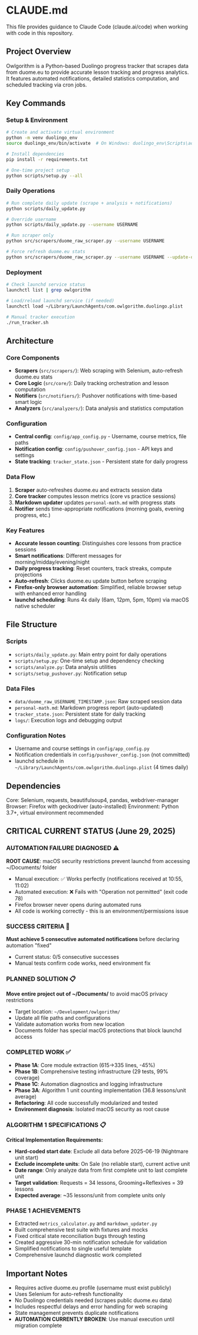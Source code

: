 # CLAUDE.md

This file provides guidance to Claude Code (claude.ai/code) when working with code in this repository.

## Project Overview

Owlgorithm is a Python-based Duolingo progress tracker that scrapes data from duome.eu to provide accurate lesson tracking and progress analytics. It features automated notifications, detailed statistics computation, and scheduled tracking via cron jobs.

## Key Commands

### Setup & Environment
```bash
# Create and activate virtual environment
python -m venv duolingo_env
source duolingo_env/bin/activate  # On Windows: duolingo_env\Scripts\activate

# Install dependencies
pip install -r requirements.txt

# One-time project setup
python scripts/setup.py --all
```

### Daily Operations
```bash
# Run complete daily update (scrape + analysis + notifications)
python scripts/daily_update.py

# Override username
python scripts/daily_update.py --username USERNAME

# Run scraper only
python src/scrapers/duome_raw_scraper.py --username USERNAME

# Force refresh duome.eu stats
python src/scrapers/duome_raw_scraper.py --username USERNAME --update-only
```

### Deployment
```bash
# Check launchd service status
launchctl list | grep owlgorithm

# Load/reload launchd service (if needed)
launchctl load ~/Library/LaunchAgents/com.owlgorithm.duolingo.plist

# Manual tracker execution
./run_tracker.sh
```

## Architecture

### Core Components
- **Scrapers** (`src/scrapers/`): Web scraping with Selenium, auto-refresh duome.eu stats
- **Core Logic** (`src/core/`): Daily tracking orchestration and lesson computation
- **Notifiers** (`src/notifiers/`): Pushover notifications with time-based smart logic
- **Analyzers** (`src/analyzers/`): Data analysis and statistics computation

### Configuration
- **Central config**: `config/app_config.py` - Username, course metrics, file paths
- **Notification config**: `config/pushover_config.json` - API keys and settings
- **State tracking**: `tracker_state.json` - Persistent state for daily progress

### Data Flow
1. **Scraper** auto-refreshes duome.eu and extracts session data
2. **Core tracker** computes lesson metrics (core vs practice sessions)
3. **Markdown updater** updates `personal-math.md` with progress stats
4. **Notifier** sends time-appropriate notifications (morning goals, evening progress, etc.)

### Key Features
- **Accurate lesson counting**: Distinguishes core lessons from practice sessions
- **Smart notifications**: Different messages for morning/midday/evening/night
- **Daily progress tracking**: Reset counters, track streaks, compute projections
- **Auto-refresh**: Clicks duome.eu update button before scraping
- **Firefox-only browser automation**: Simplified, reliable browser setup with enhanced error handling
- **launchd scheduling**: Runs 4x daily (6am, 12pm, 5pm, 10pm) via macOS native scheduler

## File Structure

### Scripts
- `scripts/daily_update.py`: Main entry point for daily operations
- `scripts/setup.py`: One-time setup and dependency checking
- `scripts/analyze.py`: Data analysis utilities
- `scripts/setup_pushover.py`: Notification setup

### Data Files
- `data/duome_raw_USERNAME_TIMESTAMP.json`: Raw scraped session data
- `personal-math.md`: Markdown progress report (auto-updated)
- `tracker_state.json`: Persistent state for daily tracking
- `logs/`: Execution logs and debugging output

### Configuration Notes
- Username and course settings in `config/app_config.py`
- Notification credentials in `config/pushover_config.json` (not committed)
- launchd schedule in `~/Library/LaunchAgents/com.owlgorithm.duolingo.plist` (4 times daily)

## Dependencies

Core: Selenium, requests, beautifulsoup4, pandas, webdriver-manager
Browser: Firefox with geckodriver (auto-installed)
Environment: Python 3.7+, virtual environment recommended

## CRITICAL CURRENT STATUS (June 29, 2025)

### AUTOMATION FAILURE DIAGNOSED ⚠️
**ROOT CAUSE**: macOS security restrictions prevent launchd from accessing ~/Documents/ folder
- Manual execution: ✅ Works perfectly (notifications received at 10:55, 11:02)
- Automated execution: ❌ Fails with "Operation not permitted" (exit code 78)
- Firefox browser never opens during automated runs
- All code is working correctly - this is an environment/permissions issue

### SUCCESS CRITERIA 🎯
**Must achieve 5 consecutive automated notifications** before declaring automation "fixed"
- Current status: 0/5 consecutive successes
- Manual tests confirm code works, need environment fix

### PLANNED SOLUTION 📋
**Move entire project out of ~/Documents/** to avoid macOS privacy restrictions
- Target location: `~/Development/owlgorithm/` 
- Update all file paths and configurations
- Validate automation works from new location
- Documents folder has special macOS protections that block launchd access

### COMPLETED WORK ✅
- **Phase 1A**: Core module extraction (615→335 lines, -45%)
- **Phase 1B**: Comprehensive testing infrastructure (29 tests, 99% coverage)
- **Phase 1C**: Automation diagnostics and logging infrastructure
- **Phase 3A**: Algorithm 1 unit counting implementation (36.8 lessons/unit average)
- **Refactoring**: All code successfully modularized and tested
- **Environment diagnosis**: Isolated macOS security as root cause

### ALGORITHM 1 SPECIFICATIONS 📋
**Critical Implementation Requirements:**
- **Hard-coded start date**: Exclude all data before 2025-06-19 (Nightmare unit start)
- **Exclude incomplete units**: On Sale (no reliable start), current active unit
- **Date range**: Only analyze data from first complete unit to last complete unit  
- **Target validation**: Requests = 34 lessons, Grooming+Reflexives = 39 lessons
- **Expected average**: ~35 lessons/unit from complete units only

### PHASE 1 ACHIEVEMENTS
- Extracted `metrics_calculator.py` and `markdown_updater.py` 
- Built comprehensive test suite with fixtures and mocks
- Fixed critical state reconciliation bugs through testing
- Created aggressive 30-min notification schedule for validation
- Simplified notifications to single useful template
- Comprehensive launchd diagnostic work completed

## Important Notes

- Requires active duome.eu profile (username must exist publicly)
- Uses Selenium for auto-refresh functionality
- No Duolingo credentials needed (scrapes public duome.eu data)
- Includes respectful delays and error handling for web scraping
- State management prevents duplicate notifications
- **AUTOMATION CURRENTLY BROKEN**: Use manual execution until migration complete
